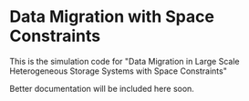# Data Migration with Space Constraints

This is the simulation code for "Data Migration in Large Scale Heterogeneous Storage Systems with Space Constraints"

Better documentation will be included here soon.

